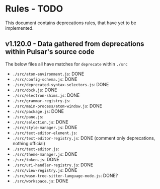 # Rules - TODO

This document contains deprecations rules, that have yet to be implemented.

## v1.120.0 - Data gathered from deprecations within Pulsar's source code

The below files all have matches for `deprecate` within `./src`

* `./src/atom-environment.js`: DONE
* `./src/config-schema.js`: DONE
* `./src/deprecated-syntax-selectors.js`: DONE
* `./src/dock.js`: DONE
* `./src/electron-shims.js`: DONE
* `./src/grammar-registry.js`:
* `./src/main-process/atom-window.js`: DONE
* `./src/package.js`: DONE
* `./src/pane.js`:
* `./src/selection.js`: DONE
* `./src/style-manager.js`: DONE
* `./src/text-editor-element.js`:
* `./src/text-editor-registry.js`: DONE (comment only deprecations, nothing official)
* `./src/text-editor.js`:
* `./src/theme-manager.js`: DONE
* `./src/token.js`: DONE
* `./src/uri-handler-registry.js`: DONE
* `./src/view-registry.js`: DONE
* `./src/wasm-tree-sitter-language-mode.js`: DONE?
* `./src/workspace.js`: DONE
